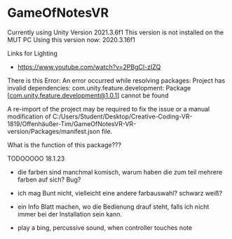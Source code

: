 # GameOfNotesVR

Currently using Unity Version 2021.3.6f1
This version is not installed on the MUT PC
Using this version now: 2020.3.16f1

Links for Lighting

- https://www.youtube.com/watch?v=2PBgCl-zIZQ


There is this Error:
An error occurred while resolving packages:
  Project has invalid dependencies:
    com.unity.feature.development: Package [com.unity.feature.development@1.0.1] cannot be found

A re-import of the project may be required to fix the issue or a manual modification of C:/Users/Student/Desktop/Creative-Coding-VR-1819/Offenhäußer-Tim/GameOfNotesVR-VR-version/Packages/manifest.json file.

What is the function of this package???


TODOOOOO 18.1.23

- die farben sind manchmal komisch, warum haben die zum teil mehrere farben auf sich? Bug?
- ich mag Bunt nicht, vielleicht eine andere farbauswahl? schwarz weiß?

- ein Info Blatt machen, wo die Bedienung drauf steht, falls ich nicht immer bei der Installation sein kann.

- play a bing, percussive sound, when controller touches note